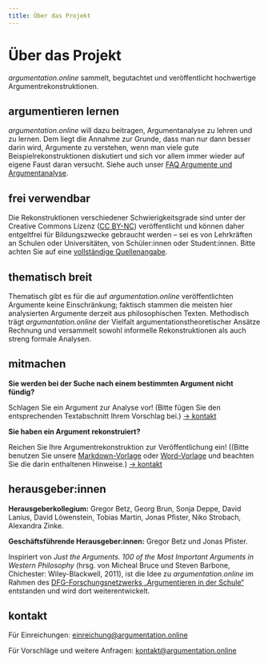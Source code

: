 ```yaml
---
title: Über das Projekt
---
```


# Über das Projekt

_argumentation.online_ sammelt, begutachtet und veröffentlicht hochwertige Argumentrekonstruktionen.

## argumentieren lernen

_argumentation.online_ will dazu beitragen, Argumentanalyse zu lehren und zu lernen. Dem liegt die Annahme zur Grunde, dass man nur dann besser darin wird, Argumente zu verstehen, wenn man viele gute Beispielrekonstruktionen diskutiert und sich vor allem immer wieder auf eigene Faust daran versucht. Siehe auch unser [FAQ Argumente und Argumentanalyse](faq/).

## frei verwendbar

Die Rekonstruktionen verschiedener Schwierigkeitsgrade sind unter der Creative Commons Lizenz ([CC BY-NC](http://creativecommons.org/licenses/by-nc/4.0/)) veröffentlicht und können daher entgeltfrei für Bildungszwecke gebraucht werden – sei es von Lehrkräften an Schulen oder Universitäten, von Schüler:innen oder Student:innen. Bitte achten Sie auf eine [vollständige Quellenangabe](https://www.academics.de/ratgeber/zitierregeln-wissenschaft-korrekt-zitieren).

## thematisch breit

Thematisch gibt es für die auf _argumentation.online_ veröffentlichten Argumente keine Einschränkung; faktisch stammen die meisten hier analysierten Argumente derzeit aus philosophischen Texten. Methodisch trägt _argumantation.online_ der Vielfalt argumentationstheoretischer Ansätze Rechnung und versammelt sowohl informelle Rekonstruktionen als auch streng formale Analysen.

## mitmachen

**Sie werden bei der Suche nach einem bestimmten Argument nicht fündig?**

Schlagen Sie ein Argument zur Analyse vor! (Bitte fügen Sie den entsprechenden Textabschnitt Ihrem Vorschlag bei.) [→ kontakt](#kontakt)

**Sie haben ein Argument rekonstruiert?**

Reichen Sie Ihre Argumentrekonstruktion zur Veröffentlichung ein! ((Bitte benutzen Sie unsere [Markdown-Vorlage](/resources/AUTOR1-AUTOR2_ArgOnl-JAHR-NUMMER.md.zip) oder [Word-Vorlage](/resources/AUTOR1-AUTOR2_ArgOnl-JAHR-NUMMER.docx) und beachten Sie die darin enthaltenen Hinweise.) [→ kontakt](#kontakt)

## herausgeber:innen

**Herausgeberkollegium:** Gregor Betz, Georg Brun, Sonja Deppe, David Lanius, David Löwenstein, Tobias Martin, Jonas Pfister, Niko Strobach, Alexandra Zinke.

**Geschäftsführende Herausgeber:innen:** Gregor Betz und Jonas Pfister.

Inspiriert von _Just the Arguments. 100 of the Most Important Arguments in Western Philosophy_ (hrsg. von Micheal Bruce und Steven Barbone, Chichester: Wiley-Blackwell, 2011), ist die Idee zu _argumentation.online_ im Rahmen des [DFG-Forschungsnetzwerks „Argumentieren in der Schule“](link) entstanden und wird dort weiterentwickelt.

## kontakt

Für Einreichungen: [einreichung@argumentation.online](mailto:einreichung@argumentation.online)

Für Vorschläge und weitere Anfragen: [kontakt@argumentation.online](mailto:kontakt@argumentation.online)
